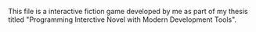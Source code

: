 This file is a interactive fiction game developed by me as part of my thesis titled "Programming Interctive Novel with Modern Development Tools".
